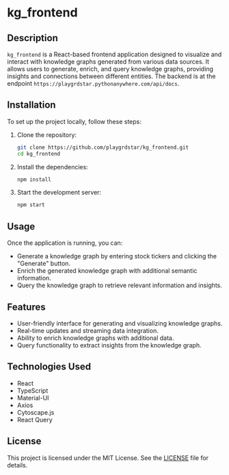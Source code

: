 # kg_frontend

## Description
`kg_frontend` is a React-based frontend application designed to visualize and interact with knowledge graphs generated from various data sources. It allows users to generate, enrich, and query knowledge graphs, providing insights and connections between different entities. The backend is at the endpoint `https://playgrdstar.pythonanywhere.com/api/docs`.

## Installation
To set up the project locally, follow these steps:

1. Clone the repository:
   ```bash
   git clone https://github.com/playgrdstar/kg_frontend.git
   cd kg_frontend
   ```

2. Install the dependencies:
   ```bash
   npm install
   ```

3. Start the development server:
   ```bash
   npm start
   ```

## Usage
Once the application is running, you can:

- Generate a knowledge graph by entering stock tickers and clicking the "Generate" button.
- Enrich the generated knowledge graph with additional semantic information.
- Query the knowledge graph to retrieve relevant information and insights.

## Features
- User-friendly interface for generating and visualizing knowledge graphs.
- Real-time updates and streaming data integration.
- Ability to enrich knowledge graphs with additional data.
- Query functionality to extract insights from the knowledge graph.

## Technologies Used
- React
- TypeScript
- Material-UI
- Axios
- Cytoscape.js
- React Query

## License
This project is licensed under the MIT License. See the [LICENSE](LICENSE) file for details.
